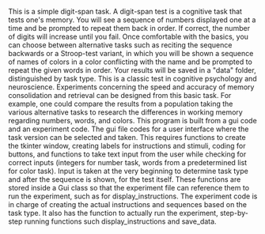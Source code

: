 This is a simple digit-span task. A digit-span test is a cognitive task that tests one's memory. You will see a sequence of numbers displayed one at a time and be prompted to repeat them back in order. If correct, the number of digits will increase until you fail. Once comfortable with the basics, you can choose between alternative tasks such as reciting the sequence backwards or a Stroop-test variant, in which you will be shown a sequence of names of colors in a color conflicting with the name and be prompted to repeat the given words in order. Your results will be saved in a "data" folder, distinguished by task type.
This is a classic test in cognitive psychology and neuroscience. Experiments concerning the speed and accuracy of memory consolidation and retrieval can be designed from this basic task. For example, one could compare the results from a population taking the various alternative tasks to research the differences in working memory regarding numbers, words, and colors.
This program is built from a gui code and an experiment code. The gui file codes for a user interface where the task version can be selected and taken. This requires functions to create the tkinter window, creating labels for instructions and stimuli, coding for buttons, and functions to take text input from the user while checking for correct inputs (integers for number task, words from a predetermined list for color task). Input is taken at the very beginning to determine task type and after the sequence is shown, for the test itself. These functions are stored inside a Gui class so that the experiment file can reference them to run the experiment, such as for display_instructions.
The experiment code is in charge of creating the actual instructions and sequences based on the task type. It also has the function to actually run the experiment, step-by-step running functions such display_instructions and save_data.
